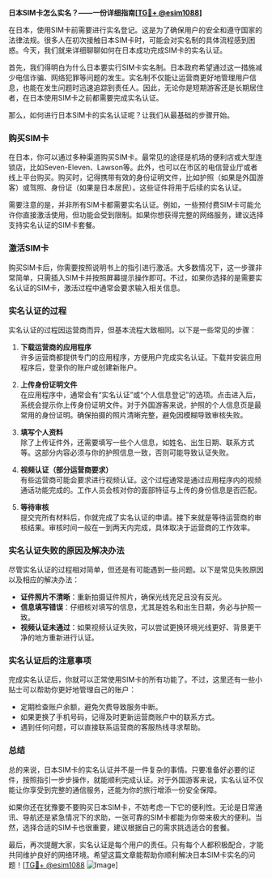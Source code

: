 **日本SIM卡怎么实名？——一份详细指南[[TG💪+ @esim1088](https://t.me/s/esim1088)]**

在日本，使用SIM卡前需要进行实名登记。这是为了确保用户的安全和遵守国家的法律法规。很多人在初次接触日本SIM卡时，可能会对实名制的具体流程感到困惑。今天，我们就来详细聊聊如何在日本成功完成SIM卡的实名认证。

首先，我们得明白为什么日本要实行SIM卡实名制。日本政府希望通过这一措施减少电信诈骗、网络犯罪等问题的发生。实名制不仅能让运营商更好地管理用户信息，也能在发生问题时迅速追踪到责任人。因此，无论你是短期游客还是长期居住者，在日本使用SIM卡之前都需要完成实名认证。

那么，如何进行日本SIM卡的实名认证呢？让我们从最基础的步骤开始。

### **购买SIM卡**
在日本，你可以通过多种渠道购买SIM卡。最常见的途径是机场的便利店或大型连锁店，比如Seven-Eleven、Lawson等。此外，也可以在市区的电信营业厅或者线上平台购买。购买时，记得携带有效的身份证明文件，比如护照（如果是外国游客）或驾照、身份证（如果是日本居民）。这些证件将用于后续的实名认证。

需要注意的是，并非所有SIM卡都需要实名认证。例如，一些预付费SIM卡可能允许你直接激活使用，但功能会受到限制。如果你想获得完整的网络服务，建议选择支持实名认证的SIM卡套餐。

### **激活SIM卡**
购买SIM卡后，你需要按照说明书上的指引进行激活。大多数情况下，这一步骤非常简单，只需插入SIM卡并按照屏幕提示操作即可。不过，如果你选择的是需要实名认证的SIM卡，激活过程中通常会要求输入相关信息。

### **实名认证的过程**
实名认证的过程因运营商而异，但基本流程大致相同。以下是一些常见的步骤：

1. **下载运营商的应用程序**  
   许多运营商都提供专门的应用程序，方便用户完成实名认证。下载并安装应用程序后，登录你的账户或创建新账户。

2. **上传身份证明文件**  
   在应用程序中，通常会有“实名认证”或“个人信息登记”的选项。点击进入后，系统会提示你上传身份证明文件。对于外国游客来说，护照的个人信息页是最常用的身份证明。确保拍摄的照片清晰完整，避免因模糊导致审核失败。

3. **填写个人资料**  
   除了上传证件外，还需要填写一些个人信息，如姓名、出生日期、联系方式等。这部分内容必须与你的护照信息一致，否则可能导致认证失败。

4. **视频认证（部分运营商要求）**  
   有些运营商可能会要求进行视频认证。这个过程通常是通过应用程序内的视频通话功能完成的。工作人员会核对你的面部特征与上传的身份信息是否匹配。

5. **等待审核**  
   提交完所有材料后，你就完成了实名认证的申请。接下来就是等待运营商的审核结果。审核时间一般在一到两天内完成，具体取决于运营商的工作效率。

### **实名认证失败的原因及解决办法**
尽管实名认证的过程相对简单，但还是有可能遇到一些问题。以下是常见失败原因以及相应的解决办法：

- **证件照片不清晰**：重新拍摄证件照片，确保光线充足且没有反光。
- **信息填写错误**：仔细核对填写的信息，尤其是姓名和出生日期，务必与护照一致。
- **视频认证未通过**：如果视频认证失败，可以尝试更换环境光线更好、背景更干净的地方重新进行认证。

### **实名认证后的注意事项**
完成实名认证后，你就可以正常使用SIM卡的所有功能了。不过，这里还有一些小贴士可以帮助你更好地管理自己的账户：

- 定期检查账户余额，避免欠费导致服务中断。
- 如果更换了手机号码，记得及时更新运营商账户中的联系方式。
- 遇到任何问题，可以直接联系运营商的客服热线寻求帮助。

### **总结**
总的来说，日本SIM卡的实名认证并不是一件复杂的事情。只要准备好必要的证件，按照指引一步步操作，就能顺利完成认证。对于外国游客来说，实名认证不仅能让你享受到完整的通信服务，还能为你的旅行增添一份安全保障。

如果你还在犹豫要不要购买日本SIM卡，不妨考虑一下它的便利性。无论是日常通讯、导航还是紧急情况下的求助，一张可靠的SIM卡都能为你带来极大的便利。当然，选择合适的SIM卡也很重要，建议根据自己的需求挑选适合的套餐。

最后，再次提醒大家，实名认证是每个用户的责任。只有每个人都积极配合，才能共同维护良好的网络环境。希望这篇文章能帮助你顺利解决日本SIM卡实名的问题！[[TG💪+ @esim1088](https://t.me/s/esim1088) ![Image](https://i.postimg.cc/4NQfJmqS/Snipaste-2025-05-13-00-14-12.png)]